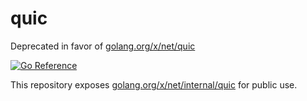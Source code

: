# quic

Deprecated in favor of [golang.org/x/net/quic](https://pkg.go.dev/golang.org/x/net/quic)

[![Go Reference](https://pkg.go.dev/badge/github.com/webtransport/quic.svg)](https://pkg.go.dev/github.com/webtransport/quic)

This repository exposes [golang.org/x/net/internal/quic](https://pkg.go.dev/golang.org/x/net/internal/quic) for public use.
